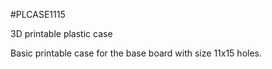 <!--- PrjInfo ---> <!--- Please remove this line after manually editing --->
<!--- 00a56be08b96043df9e37d6aff7b6990 --->
<!--- Created:20170111-16:38: ---> 
<!--- Author:Mlab: ---> 
<!--- AuthorEmail:mlab@mlab.cz: ---> 
<!--- Tags:imported: ---> 
<!--- Ust:[End]: ---> 
<!--- Name:PLCASE1115: --->
#PLCASE1115 
<!--- LongName --->
3D printable plastic case
<!--- ELongName ---> 

<!--- Lead --->
Basic printable case for the base board with size 11x15 holes.
<!--- ELead ---> 


​
​
<!--- Description --->
<!--- EDescription --->
<!--- Content --->
<!--- EContent --->
            